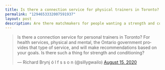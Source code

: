 ```yaml
---
title: Is there a connection service for physical trainers in Toronto?
permalink: "1294653332007591937"
layout: post
description: Are there matchmakers for people wanting a strength and conditioning coach?
---
```


<blockquote class="twitter-tweet"><p lang="en" dir="ltr">Is there a connection service for personal trainers in Toronto? For health services, physical and mental, the Ontario government provides that type of service, and will make recommendations based on your goals. Is there such a thing for strength and conditioning?</p>&mdash; Richard Brynj ó l f s s o n (@sillygwailo) <a href="https://twitter.com/sillygwailo/status/1294653332007591937?ref_src=twsrc%5Etfw">August 15, 2020</a></blockquote> <script async src="https://platform.twitter.com/widgets.js" charset="utf-8"></script>